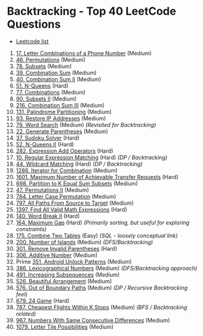 # Backtracking - Top 40 LeetCode Questions
- [Leetcode list](https://leetcode.com/problem-list/2kjwtb4e/)

1. [17. Letter Combinations of a Phone Number](https://leetcode.com/problems/letter-combinations-of-a-phone-number/) (Medium)  
2. [46. Permutations](https://leetcode.com/problems/permutations/) (Medium)  
3. [78. Subsets](https://leetcode.com/problems/subsets/) (Medium)  
4. [39. Combination Sum](https://leetcode.com/problems/combination-sum/) (Medium)  
5. [40. Combination Sum II](https://leetcode.com/problems/combination-sum-ii/) (Medium)  
6. [51. N-Queens](https://leetcode.com/problems/n-queens/) (Hard)  
7. [77. Combinations](https://leetcode.com/problems/combinations/) (Medium)  
8. [90. Subsets II](https://leetcode.com/problems/subsets-ii/) (Medium)  
9. [216. Combination Sum III](https://leetcode.com/problems/combination-sum-iii/) (Medium)  
10. [131. Palindrome Partitioning](https://leetcode.com/problems/palindrome-partitioning/) (Medium)  
11. [93. Restore IP Addresses](https://leetcode.com/problems/restore-ip-addresses/) (Medium)  
12. [79. Word Search](https://leetcode.com/problems/word-search/) (Medium) *(Revisited for Backtracking)*  
13. [22. Generate Parentheses](https://leetcode.com/problems/generate-parentheses/) (Medium)  
14. [37. Sudoku Solver](https://leetcode.com/problems/sudoku-solver/) (Hard)  
15. [52. N-Queens II](https://leetcode.com/problems/n-queens-ii/) (Hard)  
16. [282. Expression Add Operators](https://leetcode.com/problems/expression-add-operators/) (Hard)  
17. [10. Regular Expression Matching](https://leetcode.com/problems/regular-expression-matching/) (Hard) *(DP / Backtracking)*  
18. [44. Wildcard Matching](https://leetcode.com/problems/wildcard-matching/) (Hard) *(DP / Backtracking)*  
19. [1286. Iterator for Combination](https://leetcode.com/problems/iterator-for-combination/) (Medium)  
20. [1601. Maximum Number of Achievable Transfer Requests](https://leetcode.com/problems/maximum-number-of-achievable-transfer-requests/) (Hard)  
21. [698. Partition to K Equal Sum Subsets](https://leetcode.com/problems/partition-to-k-equal-sum-subsets/) (Medium)  
22. [47. Permutations II](https://leetcode.com/problems/permutations-ii/) (Medium)  
23. [784. Letter Case Permutation](https://leetcode.com/problems/letter-case-permutation/) (Medium)  
24. [797. All Paths From Source to Target](https://leetcode.com/problems/all-paths-from-source-to-target/) (Medium)  
25. [1397. Find All Valid Math Expressions](https://leetcode.com/problems/find-all-valid-math-expressions/) (Hard)  
26. [140. Word Break II](https://leetcode.com/problems/word-break-ii/) (Hard)  
27. [164. Maximum Gap](https://leetcode.com/problems/maximum-gap/) (Hard) *(Primarily sorting, but useful for exploring constraints)*  
28. [175. Combine Two Tables](https://leetcode.com/problems/combine-two-tables/) (Easy) *(SQL - loosely conceptual link)*  
29. [200. Number of Islands](https://leetcode.com/problems/number-of-islands/) (Medium) *(DFS/Backtracking)*  
30. [301. Remove Invalid Parentheses](https://leetcode.com/problems/remove-invalid-parentheses/) (Hard)  
31. [306. Additive Number](https://leetcode.com/problems/additive-number/) (Medium)  
32. Prime [351. Android Unlock Patterns](https://leetcode.com/problems/android-unlock-patterns/) (Medium)  
33. [386. Lexicographical Numbers](https://leetcode.com/problems/lexicographical-numbers/) (Medium) *(DFS/Backtracking approach)*  
34. [491. Increasing Subsequences](https://leetcode.com/problems/increasing-subsequences/) (Medium)  
35. [526. Beautiful Arrangement](https://leetcode.com/problems/beautiful-arrangement/) (Medium)  
36. [576. Out of Boundary Paths](https://leetcode.com/problems/out-of-boundary-paths/) (Medium) *(DP / Recursive Backtracking feel)*  
37. [679. 24 Game](https://leetcode.com/problems/24-game/) (Hard)  
38. [787. Cheapest Flights Within K Stops](https://leetcode.com/problems/cheapest-flights-within-k-stops/) (Medium) *(BFS / Backtracking related)*  
39. [967. Numbers With Same Consecutive Differences](https://leetcode.com/problems/numbers-with-same-consecutive-differences/) (Medium)  
40. [1079. Letter Tile Possibilities](https://leetcode.com/problems/letter-tile-possibilities/) (Medium)
